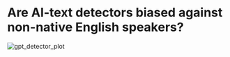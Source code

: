 # Are AI-text detectors biased against non-native English speakers? 

![gpt_detector_plot](https://github.com/sejaldavla/Data-Visualization-Projects/assets/77356703/9ee91663-9afd-4b17-beb9-07fa19c8e97e)
